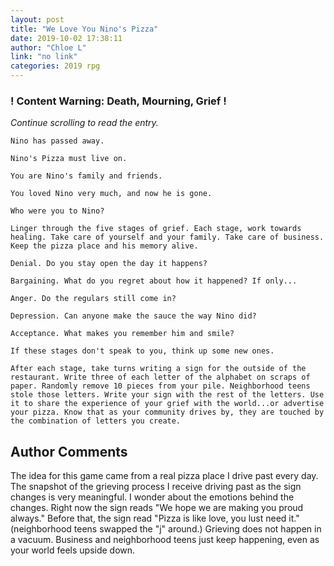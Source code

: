 ```yaml
---
layout: post
title: "We Love You Nino's Pizza"
date: 2019-10-02 17:38:11
author: "Chloe L"
link: "no link"
categories: 2019 rpg
---
```

<div id="warning"><div id="content"><h3><strong>! Content Warning: Death, Mourning, Grief !</strong></h3><i>Continue scrolling to read the entry.</i></div></div>
 
```
Nino has passed away. 

Nino's Pizza must live on. 

You are Nino's family and friends. 

You loved Nino very much, and now he is gone. 

Who were you to Nino?

Linger through the five stages of grief. Each stage, work towards healing. Take care of yourself and your family. Take care of business. Keep the pizza place and his memory alive. 

Denial. Do you stay open the day it happens? 

Bargaining. What do you regret about how it happened? If only...

Anger. Do the regulars still come in?

Depression. Can anyone make the sauce the way Nino did?

Acceptance. What makes you remember him and smile?

If these stages don't speak to you, think up some new ones. 

After each stage, take turns writing a sign for the outside of the restaurant. Write three of each letter of the alphabet on scraps of paper. Randomly remove 10 pieces from your pile. Neighborhood teens stole those letters. Write your sign with the rest of the letters. Use it to share the experience of your grief with the world...or advertise your pizza. Know that as your community drives by, they are touched by the combination of letters you create. 

```
## Author Comments
The idea for this game came from a real pizza place I drive past every day. The snapshot of the grieving process I receive driving past as the sign changes is very meaningful. I wonder about the emotions behind the changes. Right now the sign reads "We hope we are making you proud always." Before that, the sign read "Pizza is like love, you lust need it." (neighborhood teens swapped the "j" around.) Grieving does not happen in a vacuum. Business and neighborhood teens just keep happening, even as your world feels upside down.
